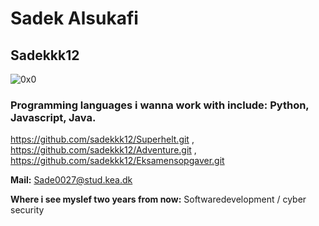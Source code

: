 # Sadek Alsukafi
## Sadekkk12
![0x0](https://user-images.githubusercontent.com/113339821/215457524-58f724b5-19e8-4894-8b8c-30d691af1379.jpg)
 ### Programming languages i wanna work with include: Python, Javascript, Java. 
https://github.com/sadekkk12/Superhelt.git , https://github.com/sadekkk12/Adventure.git , https://github.com/sadekkk12/Eksamensopgaver.git

**Mail:** Sade0027@stud.kea.dk

**Where i see myslef two years from now:** Softwaredevelopment / cyber security
